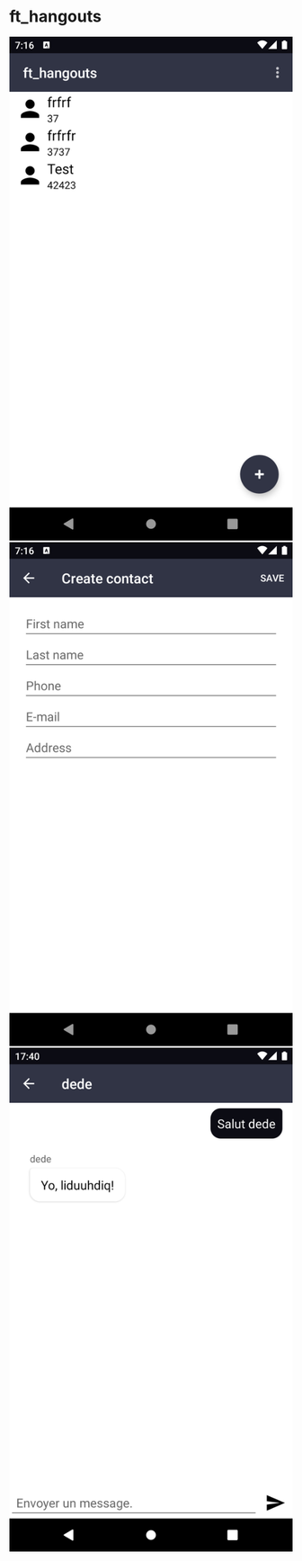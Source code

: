 # ft_hangouts

![List Contact](/Screenshot_1618389921.png) ![Add contact](/Screenshot_1618389927.png) ![Message sms](/Screenshot_1618501226.png)

